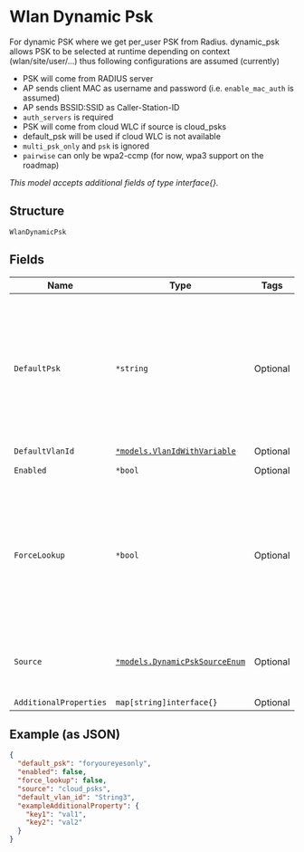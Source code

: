 
# Wlan Dynamic Psk

For dynamic PSK where we get per_user PSK from Radius. dynamic_psk allows PSK to be selected at runtime depending on context (wlan/site/user/...) thus following configurations are assumed (currently)

* PSK will come from RADIUS server
* AP sends client MAC as username and password (i.e. `enable_mac_auth` is assumed)
* AP sends BSSID:SSID as Caller-Station-ID
* `auth_servers` is required
* PSK will come from cloud WLC if source is cloud_psks
* default_psk will be used if cloud WLC is not available
* `multi_psk_only` and `psk` is ignored
* `pairwise` can only be wpa2-ccmp (for now, wpa3 support on the roadmap)

*This model accepts additional fields of type interface{}.*

## Structure

`WlanDynamicPsk`

## Fields

| Name | Type | Tags | Description |
|  --- | --- | --- | --- |
| `DefaultPsk` | `*string` | Optional | Default PSK to use if cloud WLC is not available, 8-63 characters<br><br>**Constraints**: *Minimum Length*: `8`, *Maximum Length*: `63` |
| `DefaultVlanId` | [`*models.VlanIdWithVariable`](../../doc/models/containers/vlan-id-with-variable.md) | Optional | - |
| `Enabled` | `*bool` | Optional | **Default**: `false` |
| `ForceLookup` | `*bool` | Optional | When 11r is enabled, we'll try to use the cached PMK, this can be disabled. `false` means auto<br><br>**Default**: `false` |
| `Source` | [`*models.DynamicPskSourceEnum`](../../doc/models/dynamic-psk-source-enum.md) | Optional | enum: `cloud_psks`, `radius`<br><br>**Default**: `"radius"` |
| `AdditionalProperties` | `map[string]interface{}` | Optional | - |

## Example (as JSON)

```json
{
  "default_psk": "foryoureyesonly",
  "enabled": false,
  "force_lookup": false,
  "source": "cloud_psks",
  "default_vlan_id": "String3",
  "exampleAdditionalProperty": {
    "key1": "val1",
    "key2": "val2"
  }
}
```

